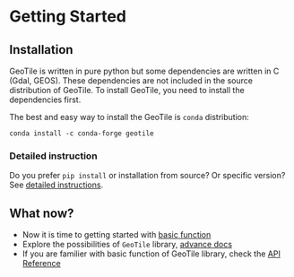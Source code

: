 # Getting Started

## Installation

GeoTile is written in pure python but some dependencies are written in C (Gdal, GEOS). These dependencies are not included in the source distribution of GeoTile. To install GeoTile, you need to install the dependencies first.

The best and easy way to install the GeoTile is `conda` distribution:

```shell
conda install -c conda-forge geotile
```

### Detailed instruction

Do you prefer `pip install` or installation from source? Or specific version? See [detailed instructions](pages/install).

## What now?

- Now it is time to getting started with [basic function](pages/basic)
- Explore the possibilities of `GeoTile` library, [advance docs](pages/advance)
- If you are familier with basic function of GeoTile library, check the [API Reference](reference/modules)
